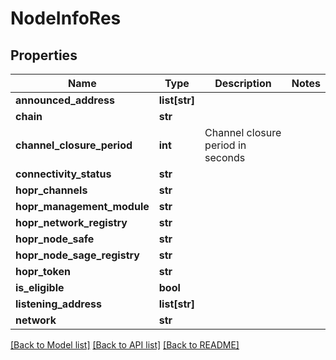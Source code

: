 # NodeInfoRes

## Properties
Name | Type | Description | Notes
------------ | ------------- | ------------- | -------------
**announced_address** | **list[str]** |  | 
**chain** | **str** |  | 
**channel_closure_period** | **int** | Channel closure period in seconds | 
**connectivity_status** | **str** |  | 
**hopr_channels** | **str** |  | 
**hopr_management_module** | **str** |  | 
**hopr_network_registry** | **str** |  | 
**hopr_node_safe** | **str** |  | 
**hopr_node_sage_registry** | **str** |  | 
**hopr_token** | **str** |  | 
**is_eligible** | **bool** |  | 
**listening_address** | **list[str]** |  | 
**network** | **str** |  | 

[[Back to Model list]](../README.md#documentation-for-models) [[Back to API list]](../README.md#documentation-for-api-endpoints) [[Back to README]](../README.md)

